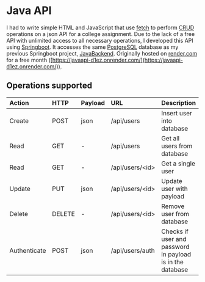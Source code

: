 # Java API

I had to write simple HTML and JavaScript that use [fetch](https://developer.mozilla.org/en-US/docs/Web/API/Fetch_API/Using_Fetch) to perform [CRUD](https://en.wikipedia.org/wiki/Create,_read,_update_and_delete) operations on a json API for a college assignment. Due to the lack of a free API with unlimited access to all necessary operations, I developed this API using [Springboot](https://spring.io/projects/spring-boot).
It accesses the same [PostgreSQL](https://www.postgresql.org/) database as my previous Springboot project, [JavaBackend](https://github.com/edu9988/JavaBackend/). Originally hosted on [render.com](https://render.com/) for a free month ([https://javaapi-d1ez.onrender.com/](https://javaapi-d1ez.onrender.com/)).

## Operations supported

| Action | HTTP | Payload | URL | Description
| :--- | :--- | :--- | :--- | :---
| Create | POST | json | /api/users | Insert user into database
| Read | GET | - | /api/users | Get all users from database
| Read | GET | - | /api/users/\<id\> | Get a single user
| Update | PUT | json | /api/users/\<id\> | Update user with payload
| Delete | DELETE | - | /api/users/\<id\> | Remove user from database
| Authenticate | POST | json | /api/users/auth | Checks if user and password in payload is in the database
